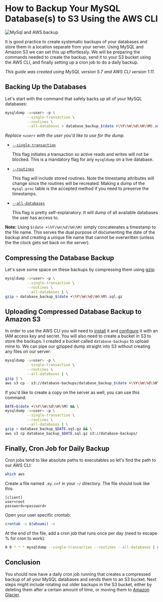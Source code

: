 <!--//

title: How to backup your MySQL database(s) to S3 using the AWS CLI
date: 2016-11-22
image: backup-mysql-to-aws-hero.jpg
live: true

//-->

# How to Backup Your MySQL Database(s) to S3 Using the AWS CLI

![MySql and AWS backup](assets/images/backup-mysql-to-aws-hero.jpg)

<!-- snippet -->It is good practice to create systematic backups of your databases and store them in a location separate from your server. Using MySQL and Amazon S3 we can set this up effortlessly. We will be preparing the commands needed to create the backup, send it to your S3 bucket using the AWS CLI, and finally setting up a cron job to do a daily backup.

_This guide was created using MySQL version 5.7 and AWS CLI version 1.11._

## Backing Up the Databases

Let's start with the command that safely backs up all of your MySQL databases:

```bash
mysqldump -u<user> -p \
          --single-transaction \
          --routines \
          --all-databases > database_backup_$(date +\%Y\%m\%d\%H\%M).sql
```

_Replace `<user>` with the user you'd like to use for the dump._

* [`--single-transaction`](https://dev.mysql.com/doc/refman/5.7/en/mysqldump.html#option_mysqldump_single-transaction)

    This flag initiates a transaction so active reads and writes will not be blocked. This is a mandatory flag for any `mysqldump` on a live database.
* [`--routines`](https://dev.mysql.com/doc/refman/5.7/en/mysqldump.html#option_mysqldump_routines)

    This flag will include stored routines. Note the timestamp attributes will change since the routines will be recreated. Making a dump of the `mysql.proc` table is the accepted method if you need to preserve the timestamps.
* [`--all-databases`](https://dev.mysql.com/doc/refman/5.7/en/mysqldump.html#option_mysqldump_all-databases)

    This flag is pretty self-explanatory. It will dump of all available databases the user has access to.

**Note:** Using `$(date +\%Y\%m\%d\%H\%M)` simply concatenates a timestamp to the file name. This serves the dual purpose of documenting the date of the backup and creating a unique file name that cannot be overwritten (unless the the clock gets set back on the server).

## Compressing the Database Backup

Let's save some space on these backups by compressing them using [gzip](http://www.gzip.org/):

```bash
mysqldump -u<user> -p \
          --single-transaction \
          --routines \
          --all-databases | \
gzip > database_backup_$(date +\%Y\%m\%d\%H\%M).sql.gz
```

## Uploading Compressed Database Backup to Amazon S3

In order to use the AWS CLI you will need to [install](http://docs.aws.amazon.com/cli/latest/userguide/installing.html) it and [configure](http://docs.aws.amazon.com/cli/latest/userguide/cli-chap-getting-started.html) it with an IAM access key and secret. You will also need to create a bucket in S3 to store the backups. I created a bucket called `database-backups` to upload mine to. We can pipe our gzipped dump straight into S3 without creating any files on our server:

```bash
mysqldump -u<user> -p \
          --single-transaction \
          --routines \
          --all-databases | \
gzip | \
aws s3 cp - s3://database-backups/database_backup_$(date +\%Y\%m\%d\%H\%M).sql.gz
```

If you'd like to create a copy on the server as well, you can use this command:

```bash
DATE=$(date +\%Y\%m\%d\%H\%M) && \
mysqldump -u<user> -p \
          --single-transaction \
          --routines \
          --all-databases | \
gzip > database_backup_$DATE.sql.gz && \
aws s3 cp database_backup_$DATE.sql.gz s3://database-backups/
```

## Finally, Cron Job for Daily Backup

Cron jobs tend to like absolute paths to executables so let's find the path to our AWS CLI:

```bash
which aws
```

Create a file named `.my.cnf` in your `~/` directory. The file should look like this:

```
[client]
user=root
password=<password>
```

Open your user specific crontab:

```bash
crontab -u $(whoami) -e
```

At the end of the file, add a cron job that runs once per day (need to escape % for cron to work):

```bash
0 0 * * * mysqldump --single-transaction --routines --all-databases | gzip | aws s3 cp - s3://database-backups/database_backup_$(date +\%Y\%m\%d\%H\%M).sql.gz
```

## Conclusion

You should now have a daily cron job running that creates a compressed backup of all your MySQL databases and sends them to an S3 bucket. Next steps might include rotating out older backups in the S3 bucket, either by deleting them after a certain amount of time, or moving them to [Amazon Glacier](https://aws.amazon.com/glacier/).
